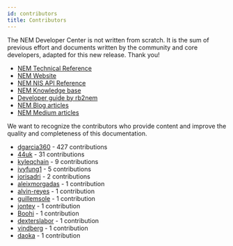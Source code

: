 ```yaml
---
id: contributors
title: Contributors
---
```

The NEM Developer Center is not written from scratch. It is the sum of previous effort and documents written by the community and core developers, adapted for this new release. Thank you!

- [NEM Technical Reference](https://nem.io/wp-content/themes/nem/files/NEM_techRef.pdf)
- [NEM Website](https://nem.io/)
- [NEM NIS API Reference](https://nemproject.github.io/)
- [NEM Knowledge base](http://docs.nem.io/en)
- [Developer guide by rb2nem](https://github.com/rb2nem/nem-dev-guide)
- [NEM Blog articles](https://blog.nem.io/)
- [NEM Medium articles](https://medium.com/nemofficial)

We want to recognize the contributors who provide content and improve the quality and completeness of this documentation.

- [dgarcia360](https://github.com/dgarcia360) - 427 contributions
- [44uk](https://github.com/44uk) - 31 contributions
- [kyleqchain](https://github.com/kyleqchain) - 9 contributions
- [ivyfung1](https://github.com/ivyfung1) - 5 contributions
- [jorisadri](https://github.com/jorisadri) - 2 contributions
- [aleixmorgadas](https://github.com/aleixmorgadas) - 1 contribution
- [alvin-reyes](https://github.com/alvin-reyes) - 1 contribution
- [guillemsole](https://github.com/guillemsole) - 1 contribution
- [jontey](https://github.com/jontey) - 1 contribution
- [Boohi](https://github.com/Boohi) - 1 contribution
- [dexterslabor](https://github.com/dexterslabor) - 1 contribution
- [vindberg](https://github.com/vindberg) - 1 contribution
- [daoka](https://github.com/daoka) - 1 contribution
